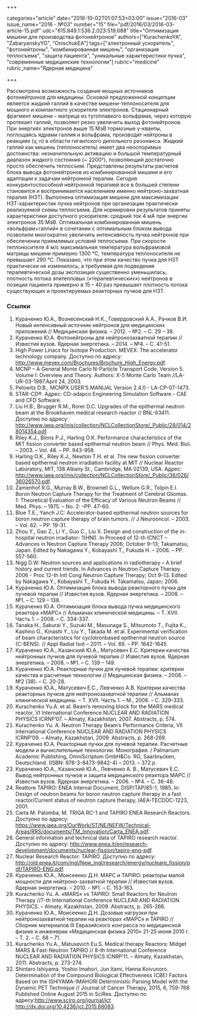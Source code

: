 +++

categories="article"
date="2016-10-02T01:07:53+03:00"
issue="2016-03"
issue_name="2016 - №03"
number="15"
file="pdf/2016/03/2016-03-article-15.pdf"
udc="615.849.1:536.2.023:519.688"
title="Оптимизация мишени для производства фотонейтронов"
authors=["KurachenkoYA", "ZabaryanskyYG", "OnischukEA"]
tags=["электронный ускоритель", "фотонейтроны", "комбинированная мишень", "организация теплосъема", "защита пациента", "уникальные характеристики пучка", "современные медицинские технологии"]
rubric="medicine"
rubric_name="Ядерная медицина"

+++

Рассмотрена возможность создания мощных источников фотонейтронов для медицины. 
Основой предложенной концепции является жидкий галлий в качестве мишени-теплоносителя для мощного и компактного ускорителя электронов. 
Стационарный фрагмент мишени – матрица из тугоплавкого вольфрама, через которую протекает галлий, позволяет резко увеличить выход фотонейтронов. 
При энергиях электронов выше 15 МэВ тормозные γ-кванты, поглощаясь ядрами галлия и вольфрама, производят нейтроны в реакциях (γ, n) в области гигантского дипольного резонанса.
Жидкий галлий как мишень (теплоноситель) имеет два неоспоримых достоинства: незначительную активацию и большой температурный диапазон жидкого состояния (~ 2200°), позволяющий достаточно просто обеспечить теплосъем. 
Представлены результаты расчетов блока вывода фотонейтронов из комбинированной мишени и его адаптации к задачам нейтронной терапии. 
Сегодня конкурентоспособной нейтронной терапией все в большей степени становится и воспринимается населением именно нейтроно-захватная терапия (НЗТ). 
Выполнена оптимизация мишени для максимизации НЗТ-характеристик пучка нейтронов при организации практически реализуемой схемы теплосъема. 
Для нормировки результатов приняты характеристики доступного ускорителя: средний ток 4 мА при энергии электронов 35 МэВ. 
Оптимальная комбинированная мишень «вольфрам+галлий» в сочетании с оптимальным блоком вывода позволили многократно увеличить интенсивность пучка нейтронов при обеспечении приемлемых условий теплосъема. 
При скорости теплоносителя 4 м/с максимальная температура вольфрамовой матрицы мишени примерно 1300 °C, температура теплоносителя не превышает 290 °C. 
Показано, что при этом качество пучка для НЗТ практически не изменилось, а требуемая для подведения терапевтической дозы экспозиция существенно уменьшилась; плотность потока эпитепловых («терапевтических») нейтронов в позиции пациента примерно в 15 – 40 раз превышает плотность потока существующих и проектируемых реакторных пучков для НЗТ.

### Ссылки

1. Кураченко Ю.А., Вознесенский Н.К., Говердовский А.А., Рачков В.И. Новый интенсивный источник нейтронов для медицинских приложений // Медицинская физика. – 2012. – №2. – С. 29 – 38.
2. Кураченко Ю.А. Фотонейтроны для нейтронозахватной терапии // Известия вузов. Ядерная энергетика. – 2014. – №4. – С. 41-51.
3. High Power Linacs for Isotope Production. MEVEX: The accelerator technology company. Доступно по адресу: http://www.mevex.com/Brochures/Brochure_High_Energy.pdf.
4. MCNP – A General Monte Carlo N-Particle Transport Code, Version 5. Volume I: Overview and Theory. Authors: X-5 Monte Carlo Team //LA-UR-03-1987.April 24, 2003.
5. Pelowitz D.B., MCNPX USER’S MANUAL Version 2.4.0 - LA-CP-07-1473.
6. STAR-CD®. Адрес: CD-adapco Engineering Simulation Software - CAE and CFD Software.
7. Liu H.B., Brugger R.M., Rorer D.C. Upgrades of the epithermal neutron beam at the Brookhaven medical research reactor // BNL-63411. Доступно по адресу: http://www.iaea.org/inis/collection/NCLCollectionStore/_Public/28/014/28014354.pdf.
8. Riley K.J., Binns P.J., Harling O.K. Performance characteristics of the MIT fission converter based epithermal neutron beam // Phys. Med. Biol. – 2003. – Vol. 48. – PP. 943-958.
9. Harling O.K., Riley K.J., Newton T.H. et al. The new fission converter based epithermal neutron irradiation facility at MIT // Nuclear Reactor Laboratory, MIT, 138 Albany St., Cambridge, MA 02139, USA. Адрес: http://www.iaea.org/inis/collection/NCLCollectionStore/_Public/36/026/36026570.pdf.
10. Zamenhof R.G., Murray B.W., Brownell G.L., Wellum G.R., Tolpin E.I. Boron Neutron Capture Therapy for the Treatment of Cerebral Gliomas. 1: Theoretical Evaluation of the Efficacy of Various Neutron Beams // Med. Phys. – 1975. – No. 2: –PP. 47-60.
11. Blue T.E., Yanch J.C: Accelerator-based epithermal neutron sources for boron neutron capture therapy of brain tumors. // J Neurooncol. – 2003. – Vol. 62. – PP. 19-31.
12. Zhou Y., Gao Z., Li Y., Guo C., Liu X. Design and construction of the in-hospital neutron irradiator- 1(HNI). In Proceed of 12-th ICNCT – Advances in Neutron Capture Therapy 2006; October 9–13; Takamatsu, Japan. Edited by Nakagawa Y., Kobayashi T., Fukuda H. – 2006. – PP. 557-560.
13. Nigg D.W: Neutron sources and applications in radiotherapy – A brief history and current trends. In Advances in Neutron Capture Therapy 2006 - Proc 12-th Intl Cong Neutron Capture Therapy; Oct 9–13. Edited by Nakagawa Y., Kobayashi T., Fukuda H. Takamatsu, Japan; 2006.
14. Кураченко Ю.А. Оптимизация блока вывода реакторного пучка для лучевой терапии // Известия вузов. Ядерная энергетика. – 2008. – №1. – С. 129 – 138.
15. Кураченко Ю.А. Оптимизация блока вывода пучка медицинского реактора «МАРС» // Альманах клинической медицины. – Т. XVII. Часть 1. – 2008. – С. 334-337.
16. Tanaka H., Sakurai Y., Suzuki M., Masunaga S., Mitsumoto T., Fujita K., Kashino G., Kinashi Y., Liu Y., Takada M. et al. Experimental verification of beam characteristics for cyclotronbased epithermal neutron source (C-BENS). // Appl Radiat Isot – 2011. – Vol. 69. – PP. 1642-1645.
17. Кураченко Ю.А., Казанский Ю.А., Матусевич Е.С. Критерии качества нейтронных пучков для лучевой терапии // Известия вузов. Ядерная энергетика. – 2008. – №1. – С. 139 – 149.
18. Кураченко Ю.А. Реакторные пучки для лучевой терапии: критерии качества и расчетные технологии // Медицинская физика. – 2008. – №2 (38). – С. 20-28.
19. Кураченко Ю.А., Матусевич Е.С., Левченко А.В. Критерии качества реакторных пучков для нейтронозахватной терапии // Альманах клинической медицины. – Т. XVII. Часть 1. – М., 2008. – С. 329-333.
20. Kurachenko Yu.A. et al. Beam’s removing block for the MARS medical reactor, VI International Conference NUCLEAR AND RADIATION PHYSICS ICRNP’07. – Almaty, Kazakhstan, 2007. Abstracts, p. 574.
21. Kurachenko Yu. A. Neutron Therapy Beam’s Performance Criteria, VII International Conference NUCLEAR AND RADIATION PHYSICS ICRNP’09. – Almaty, Kazakhstan, 2009. Abstracts, p. 268-269.
22. Кураченко Ю.А. Реакторные пучки для лучевой терапии. Расчетные модели и вычислительные технологии. Монография. / Palmarium Academic Publishing, OmniScriptum GmbH&Co. RG, Saarbrьcken, Deutschland. (ISBN: 978-3-8473-9842-4) – 2013. – 372 p.
23. Кураченко Ю.А., Казанский Ю.А., Левченко А. В., Матусевич Е.С. Вывод нейтронных пучков и защита медицинского реактора МАРС // Известия вузов. Ядерная энергетика. – 2006. – №4. – С. 36-48.
24. Reattore TAPIRO: ENEA Internal Document, DISP/TAP/85-1, 1985. In: Design of neutron beams for boron neutron capture therapy in a fast reactor/Current status of neutron capture therapy, IAEA-TECDOC-1223, 2001.
25. Carta M. Palomba, M. TRIGA RC-1 and TAPIRO ENEA Research Reactors. Доступно по адресу: https://www.iaea.org/OurWork/ST/NE/NEFW/Technical-Areas/RRS/documents/TM_Innovation/Carta_ENEA.pdf.
26. General information and technical data of TAPIRO research reactor. Доступно по адресу: http://www.enea.it/en/research-development/documents/nuclear-fission/tapiro-eng-pdf.
27. Nuclear Research Reactor: TAPIRO. Доступно по адресу: http://old.enea.it/com/ingl/New_ingl/research/energy/nucleare_fission/pdf/TAPIRO-ENG.pdf.
28. Кураченко Ю.А., Моисеенко Д.Н. МАРС и TAPIRO: реакторы малой мощности для нейтроно-захватной терапии // Известия вузов. Ядерная энергетика. – 2010. – №1. – С. 153-163.
29. Kurachenko Yu. A. «MARS» vs TAPIRO: Small Reactors for Neutron Therapy //7-th International Conference NUCLEAR AND RADIATION PHYSICS. – Almaty, Kazakhstan, 2009. Abstracts, p. 265-266.
30. Кураченко Ю.А., Моисеенко Д.Н. Дозовые нагрузки при нейтронозахватной терапии на реакторах «МАРС» и TAPIRO // Сборник материалов III Евразийского конгресса по медицинской физике и инженерии «Медицинская физика 2010» 21-25 июня 2010 г. – Т. 2. – С. 68 – 71.
31. Kurachenko Yu.A., Matusevich Eu.S. Medical therapy Reactors: Midget MARS & Fast-Neutron TAPIRO // 8-th International Conference NUCLEAR AND RADIATION PHYSICS ICNRP’11. – Almaty, Kazakhstan, 2011. Abstracts, p. 273-274.
32. Shintaro Ishiyama, Yoshio Imahori, Jun Itami, Hanna Koivunoro. Determination of the Compound Biological Effectiveness (CBE) Factors Based on the ISHIYAMA-IMAHORI Deterministic Parsing Model with the Dynamic PET Technique // Journal of Cancer Therapy, 2015, 6, 759-766 Published Online August 2015 in SciRes. Доступно по адресу:http://www.scirp.org/journal/jct http://dx.doi.org/10.4236/jct.2015.68083.